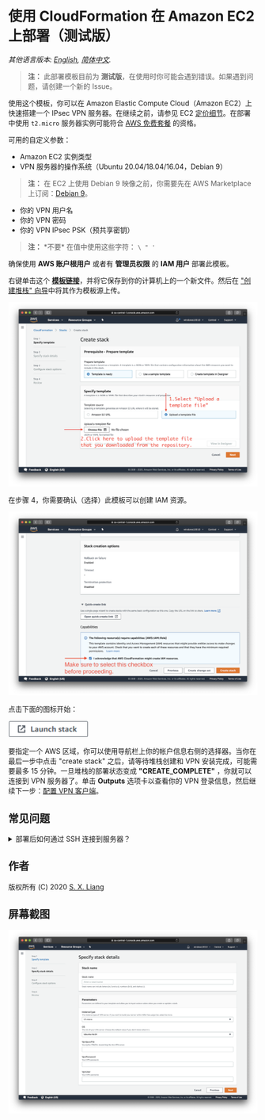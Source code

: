 # 使用 CloudFormation 在 Amazon EC2 上部署（测试版）

*其他语言版本: [English](README.md), [简体中文](README-zh.md).*

> **注：** 此部署模板目前为 **测试版**，在使用时你可能会遇到错误。如果遇到问题，请创建一个新的 Issue。

使用这个模板，你可以在 Amazon Elastic Compute Cloud（Amazon EC2）上快速搭建一个 IPsec VPN 服务器。在继续之前，请参见 EC2 [定价细节](https://aws.amazon.com/cn/ec2/pricing/on-demand/)。在部署中使用 `t2.micro` 服务器实例可能符合 [AWS 免费套餐](https://aws.amazon.com/cn/free/) 的资格。

可用的自定义参数：

- Amazon EC2 实例类型
- VPN 服务器的操作系统（Ubuntu 20.04/18.04/16.04，Debian 9）
> **注：** 在 EC2 上使用 Debian 9 映像之前，你需要先在 AWS Marketplace 上订阅：[Debian 9](https://aws.amazon.com/marketplace/pp/B073HW9SP3)。
- 你的 VPN 用户名
- 你的 VPN 密码
- 你的 VPN IPsec PSK（预共享密钥）

> **注：** \*不要\* 在值中使用这些字符： `\ " '`

确保使用 **AWS 账户根用户** 或者有 **管理员权限** 的 **IAM 用户** 部署此模板。

右键单击这个 [**模板链接**](https://raw.githubusercontent.com/hwdsl2/setup-ipsec-vpn/master/aws/cloudformation-template-ipsec)，并将它保存到你的计算机上的一个新文件。然后在 ["创建堆栈" 向导](https://console.aws.amazon.com/cloudformation/home#/stacks/new)中将其作为模板源上传。

![上传模板](upload-the-template.png)

在步骤 4，你需要确认（选择）此模板可以创建 IAM 资源。

![确认 IAM](confirm-iam.png)

点击下面的图标开始：

<a href="https://console.aws.amazon.com/cloudformation/home#/stacks/new" target="_blank"><img src="cloudformation-launch-stack-button.png" alt="Launch stack" height="34px"></a>

要指定一个 AWS 区域，你可以使用导航栏上你的帐户信息右侧的选择器。当你在最后一步中点击 "create stack" 之后，请等待堆栈创建和 VPN 安装完成，可能需要最多 15 分钟。一旦堆栈的部署状态变成 **"CREATE_COMPLETE"** ，你就可以连接到 VPN 服务器了。单击 **Outputs** 选项卡以查看你的 VPN 登录信息，然后继续下一步：[配置 VPN 客户端](../README-zh.md#下一步)。

## 常见问题

<details>
<summary>
部署后如何通过 SSH 连接到服务器？
</summary>

在部署后，Ubuntu 实例的默认用户名是 **ubuntu**，而 Debian 则是 **admin**。Amazon EC2 不允许用户使用 SSH 密码访问新创建的实例。用户必须创建“密钥对”来作为 SSH 访问的凭据。

此模板在部署期间为你生成一个密钥对，并且在成功创建堆栈后，其中的私钥将在 **Outputs** 选项卡下以文本形式提供。

如果要通过 SSH 访问 VPN 服务器，则需要将 **Outputs** 选项卡中的私钥保存到你的计算机上的一个新文件。

> **注：** 在保存到你的计算机之前，你可能需要修改私钥的格式，比如用换行符替换所有的空格。

![显示密钥](show-key.png)

</details>

## 作者

版权所有 (C) 2020 [S. X. Liang](https://github.com/scottpedia)

## 屏幕截图

![指定参数](specify-parameters.png)
